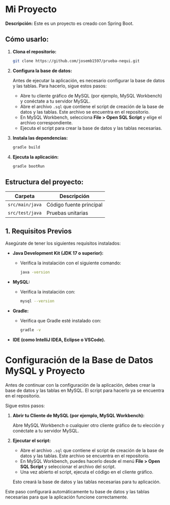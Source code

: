 # Mi Proyecto 

**Descripción:**
Este es un proyecto es creado con Spring Boot.

## Cómo usarlo:

1. **Clona el repositorio:**
    ```bash
    git clone https://github.com/josemb1597/prueba-nequi.git
    ```
2. **Configura la base de datos:**

   Antes de ejecutar la aplicación, es necesario configurar la base de datos y las tablas. Para hacerlo, sigue estos pasos:

   - Abre tu cliente gráfico de MySQL (por ejemplo, MySQL Workbench) y conéctate a tu servidor MySQL.
   - Abre el archivo `.sql` que contiene el script de creación de la base de datos y las tablas. Este archivo se encuentra en el repositorio.
   - En MySQL Workbench, selecciona **File > Open SQL Script** y elige el archivo correspondiente.
   - Ejecuta el script para crear la base de datos y las tablas necesarias.

3. **Instala las dependencias:**
    ```bash
    gradle build
    ```

4. **Ejecuta la aplicación:**
    ```bash
    gradle bootRun
    ```

## Estructura del proyecto:

| Carpeta               | Descripción              |
|---------------------- |--------------------------|
| `src/main/java`       | Código fuente principal  |
| `src/test/java`       | Pruebas unitarias        |

## 1. Requisitos Previos
Asegúrate de tener los siguientes requisitos instalados:

- **Java Development Kit (JDK 17 o superior):**
    - Verifica la instalación con el siguiente comando:
        ```bash
        java -version
        ```

- **MySQL:**
    - Verifica la instalación con:
        ```bash
        mysql --version
        ```

- **Gradle:**
    - Verifica que Gradle esté instalado con:
        ```bash
        gradle -v
        ```

- **IDE (como IntelliJ IDEA, Eclipse o VSCode).**

# Configuración de la Base de Datos MySQL y Proyecto


Antes de continuar con la configuración de la aplicación, debes crear la base de datos y las tablas en MySQL. El script para hacerlo ya se encuentra en el repositorio.

Sigue estos pasos:

1. **Abrir tu Cliente de MySQL (por ejemplo, MySQL Workbench):**

   Abre MySQL Workbench o cualquier otro cliente gráfico de tu elección y conéctate a tu servidor MySQL.

2. **Ejecutar el script:**

   - Abre el archivo `.sql` que contiene el script de creación de la base de datos y las tablas. Este archivo se encuentra en el repositorio.
   - En MySQL Workbench, puedes hacerlo desde el menú **File > Open SQL Script** y seleccionar el archivo del script.
   - Una vez abierto el script, ejecuta el código en el cliente gráfico.

   Esto creará la base de datos y las tablas necesarias para tu aplicación.

Este paso configurará automáticamente tu base de datos y las tablas necesarias para que la aplicación funcione correctamente.
